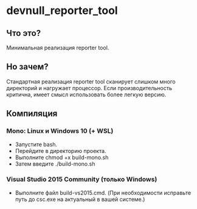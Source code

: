 # devnull_reporter_tool

## Что это?
Минимальная реализация reporter tool.

## Но зачем?

Стандартная реализация reporter tool сканирует слишком много директорий и нагружает процессор. Если производительность критична, имеет смысл использовать более легкую версию.

## Компиляция

### Mono: Linux и Windows 10 (+ WSL)
* Запустите bash.
* Перейдите в директорию проекта.
* Выполните chmod +x build-mono.sh
* Затем введите ./build-mono.sh

### Visual Studio 2015 Community (только Windows)
* Выполните файл build-vs2015.cmd. 
(При необходимости исправьте путь до csc.exe на актуальный в вашей системе.)